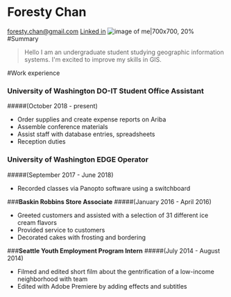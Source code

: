 # Foresty Chan

foresty.chan@gmail.com
[Linked in](linkedin.com/foresty-chan-b21b83177)
![image of me|700x700, 20%](https://scontent-sea1-1.xx.fbcdn.net/v/t31.0-8/p960x960/12273779_1122981917713478_3021042673119288934_o.jpg?_nc_cat=105&_nc_sid=7aed08&_nc_ohc=aj-XAbgUH1gAX-jI1pt&_nc_ht=scontent-sea1-1.xx&_nc_tp=6&oh=7d2449298f0ccc638228d251e66a3fa5&oe=5EB04269)
#Summary

>Hello I am an undergraduate student studying geographic information systems. I'm excited to improve my skills in GIS.

#Work experience

### **University of Washington DO-IT Student Office Assistant**
#####(October 2018 - present)
- Order supplies and create expense reports on Ariba
- Assemble conference materials
- Assist staff with database entries, spreadsheets
- Reception duties

### **University of Washington EDGE Operator**
#####(September 2017 - June 2018)
- Recorded classes via Panopto software using a switchboard

###**Baskin Robbins Store Associate**
#####(January 2016 - April 2016)
- Greeted customers and assisted with a selection of 31 different ice cream flavors
- Provided service to customers
- Decorated cakes with frosting and bordering

###**Seattle Youth Employment Program Intern**
#####(July 2014 - August 2014)
- Filmed and edited short film about the gentrification of a low-income neighborhood with team
- Edited with Adobe Premiere by adding effects and subtitles
